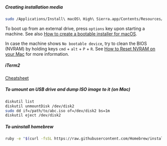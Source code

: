 ##### Creating installation media

```sh
sudo /Applications/Install\ macOS\ High\ Sierra.app/Contents/Resources/createinstallmedia --volume /Volumes/Name --applicationpath /Applications/Install\ macOS\ High\ Sierra.app
```

To boot up from an external drive, press `options` key upon starting a machine. See also [How to create a bootable installer for macOS](https://support.apple.com/en-hk/HT201372).

In case the machine shows `No bootable device`, try to clean the BIOS (NVRAM) by holding keys `cmd` + `alt` + `P` + `R`. See [How to Reset NVRAM on your Mac](https://support.apple.com/en-hk/HT204063) for more information.

##### iTerm2

[Cheatsheet](https://gist.github.com/helger/3070258)

##### To umount an USB drive and dump ISO image to it (on Mac)

```sh
diskutil list
diskutil unmountDisk /dev/disk2
sudo dd if=/path/to/abc.iso of=/dev/disk2 bs=1m
diskutil eject /dev/disk2
```

##### To uninstall homebrew

```sh
ruby -e "$(curl -fsSL https://raw.githubusercontent.com/Homebrew/install/master/uninstall)"
```

